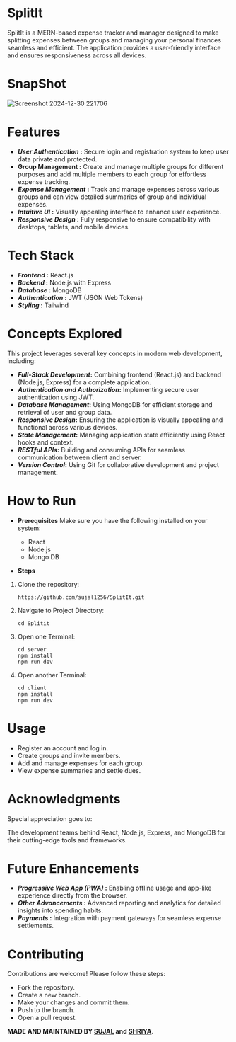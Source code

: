 # SplitIt

SplitIt is a MERN-based expense tracker and manager designed to make splitting expenses between groups and managing your personal finances seamless and efficient. The application provides a user-friendly interface and ensures responsiveness across all devices.

# SnapShot
![Screenshot 2024-12-30 221706](https://github.com/user-attachments/assets/06273ed9-fa4b-4ccb-8f9f-a767e26dee8d)


# Features
* **_User Authentication_ :** Secure login and registration system to keep user data private and protected.
* **Group Management :** Create and manage multiple groups for different purposes and add multiple members to each group for effortless expense tracking.
* **_Expense Management_ :** Track and manage expenses across various groups and can view detailed summaries of group and individual expenses.
* **_Intuitive UI_ :** Visually appealing interface to enhance user experience.
* **_Responsive Design_ :** Fully responsive to ensure compatibility with desktops, tablets, and mobile devices.

# Tech Stack

* **_Frontend_ :** React.js
* **_Backend_ :** Node.js with Express
* **_Database_ :** MongoDB
* **_Authentication_ :** JWT (JSON Web Tokens)
* **_Styling_ :** Tailwind

# Concepts Explored
This project leverages several key concepts in modern web development, including:

* **_Full-Stack Development_:** Combining frontend (React.js) and backend (Node.js, Express) for a complete application.
* **_Authentication and Authorization_:** Implementing secure user authentication using JWT.
* **_Database Management_:** Using MongoDB for efficient storage and retrieval of user and group data.
* **_Responsive Design_:** Ensuring the application is visually appealing and functional across various devices.
* **_State Management_:** Managing application state efficiently using React hooks and context.
* **_RESTful APIs_:** Building and consuming APIs for seamless communication between client and server.
* **_Version Control_:** Using Git for collaborative development and project management.

# How to Run
* **Prerequisites**
  Make sure you have the following installed on your system:
  * React
  * Node.js
  * Mongo DB

* **Steps**
1. Clone the repository:
    ```
    https://github.com/sujal1256/SplitIt.git
    ```
2. Navigate to Project Directory:
   ```
   cd Splitit
   ```
3. Open one Terminal:
   ```
   cd server
   npm install
   npm run dev
   ```

4. Open another Terminal:
   ```
   cd client
   npm install
   npm run dev
   ```


# Usage

* Register an account and log in.
* Create groups and invite members.
* Add and manage expenses for each group.
* View expense summaries and settle dues.

# Acknowledgments
Special appreciation goes to:

The development teams behind React, Node.js, Express, and MongoDB for their cutting-edge tools and frameworks.

# Future Enhancements
* **_Progressive Web App (PWA)_ :** Enabling offline usage and app-like experience directly from the browser.
* **_Other Advancements_ :** Advanced reporting and analytics for detailed insights into spending habits.
* **_Payments_ :** Integration with payment gateways for seamless expense settlements.

# Contributing
Contributions are welcome! Please follow these steps:
* Fork the repository.
* Create a new branch.
* Make your changes and commit them.
* Push to the branch.
* Open a pull request.

**MADE AND MAINTAINED BY [SUJAL](https://www.linkedin.com/in/sujal-malhotra/) and [SHRIYA](https://www.linkedin.com/in/shriya-seth-a4059b266/)**.
